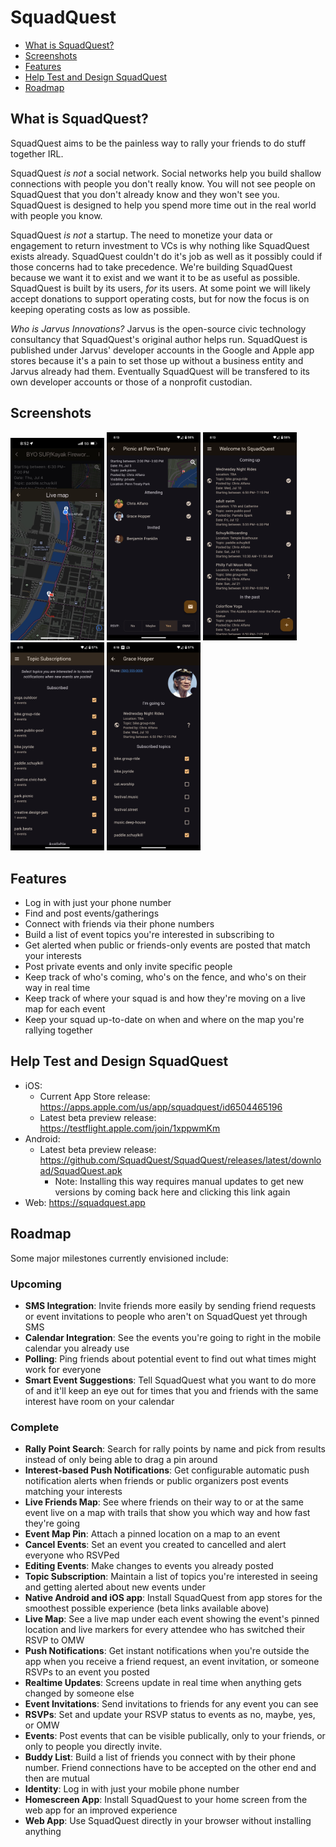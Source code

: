 # SquadQuest

- [What is SquadQuest?](#what-is-squadquest)
- [Screenshots](#screenshots)
- [Features](#features)
- [Help Test and Design SquadQuest](#help-test-and-design-squadquest)
- [Roadmap](#roadmap)

## What is SquadQuest?

SquadQuest aims to be the painless way to rally your friends to do stuff together IRL.

SquadQuest *is not* a social network. Social networks help you build shallow connections with people you don't really know. You will not see people on SquadQuest that you don't already know and they won't see you. SquadQuest is designed to help you spend more time out in the real world with people you know.

SquadQuest *is not* a startup. The need to monetize your data or engagement to return investment to VCs is why nothing like SquadQuest exists already. SquadQuest couldn't do it's job as well as it possibly could if those concerns had to take precedence. We're building SquadQuest because we want it to exist and we want it to be as useful as possible. SquadQuest is built by its users, *for* its users. At some point we will likely accept donations to support operating costs, but for now the focus is on keeping operating costs as low as possible.

*Who is Jarvus Innovations?* Jarvus is the open-source civic technology consultancy that SquadQuest's original author helps run. SquadQuest is published under Jarvus' developer accounts in the Google and Apple app stores because it's a pain to set those up without a business entity and Jarvus already had them. Eventually SquadQuest will be transfered to its own developer accounts or those of a nonprofit custodian.

## Screenshots

<p float="left">
  <img src="./screenshots/map-river.png" width="150" alt="Map screen: River event" />
  <img src="./screenshots/event.png" width="150" alt="Event screen" />
  <img src="./screenshots/home.png" width="150" alt="Home screen" />
  <img src="./screenshots/topics.png" width="150" alt="Topics screen" />
  <img src="./screenshots/profile.png" width="150" alt="Profile screen" />
</p>

## Features

- Log in with just your phone number
- Find and post events/gatherings
- Connect with friends via their phone numbers
- Build a list of event topics you're interested in subscribing to
- Get alerted when public or friends-only events are posted that match your interests
- Post private events and only invite specific people
- Keep track of who's coming, who's on the fence, and who's on their way in real time
- Keep track of where your squad is and how they're moving on a live map for each event
- Keep your squad up-to-date on when and where on the map you're rallying together

## Help Test and Design SquadQuest

- iOS:
  - Current App Store release: <https://apps.apple.com/us/app/squadquest/id6504465196>
  - Latest beta preview release: <https://testflight.apple.com/join/1xppwmKm>
- Android:
  - Latest beta preview release: <https://github.com/SquadQuest/SquadQuest/releases/latest/download/SquadQuest.apk>
    - Note: Installing this way requires manual updates to get new versions by coming back here and clicking this link again
- Web: <https://squadquest.app>

## Roadmap

Some major milestones currently envisioned include:

### Upcoming

- **SMS Integration**: Invite friends more easily by sending friend requests or event invitations to people who aren't on SquadQuest yet through SMS
- **Calendar Integration**: See the events you're going to right in the mobile calendar you already use
- **Polling**: Ping friends about potential event to find out what times might work for everyone
- **Smart Event Suggestions**: Tell SquadQuest what you want to do more of and it'll keep an eye out for times that you and friends with the same interest have room on your calendar

### Complete

- **Rally Point Search**: Search for rally points by name and pick from results instead of only being able to drag a pin around
- **Interest-based Push Notifications**: Get configurable automatic push notification alerts when friends or public organizers post events matching your interests
- **Live Friends Map**: See where friends on their way to or at the same event live on a map with trails that show you which way and how fast they're going
- **Event Map Pin**: Attach a pinned location on a map to an event
- **Cancel Events**: Set an event you created to cancelled and alert everyone who RSVPed
- **Editing Events**: Make changes to events you already posted
- **Topic Subscription**: Maintain a list of topics you're interested in seeing and getting alerted about new events under
- **Native Android and iOS app**: Install SquadQuest from app stores for the smoothest possible experience (beta links available above)
- **Live Map**: See a live map under each event showing the event's pinned location and live markers for every attendee who has switched their RSVP to OMW
- **Push Notifications**: Get instant notifications when you're outside the app when you receive a friend request, an event invitation, or someone RSVPs to an event you posted
- **Realtime Updates**: Screens update in real time when anything gets changed by someone else
- **Event Invitations**: Send invitations to friends for any event you can see
- **RSVPs**: Set and update your RSVP status to events as no, maybe, yes, or OMW
- **Events**: Post events that can be visible publically, only to your friends, or only to people you directly invite.
- **Buddy List**: Build a list of friends you connect with by their phone number. Friend connections have to be accepted on the other end and then are mutual
- **Identity**: Log in with just your mobile phone number
- **Homescreen App**: Install SquadQuest to your home screen from the web app for an improved experience
- **Web App**: Use SquadQuest directly in your browser without installing anything
